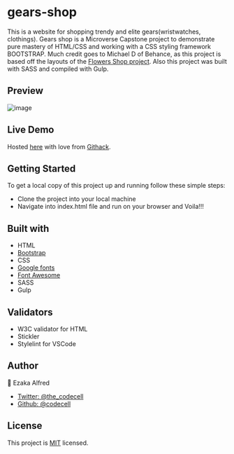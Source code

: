 # gears-shop
This is a website for shopping trendy and elite gears(wristwatches, clothings).
Gears shop is a Microverse Capstone project to demonstrate pure mastery of HTML/CSS and working with a CSS styling framework BOOTSTRAP. Much credit goes to Michael D of Behance, as this project is based off the layouts of the [Flowers Shop project](https://www.behance.net/gallery/69329213/Flower-e-shop). Also this project was built with SASS and compiled with Gulp.


## Preview
![image](https://user-images.githubusercontent.com/46686100/73068160-d1984080-3eaa-11ea-89c5-2ee339193a19.png)

## Live Demo 
 Hosted [here]() with love from [Githack](https:raw.githack.com).

## Getting Started

To get a local copy of this project up and running follow these simple steps:

  * Clone the project into your local machine
  * Navigate into index.html file and run on your browser and Voila!!!


## Built with

  * HTML
  * [Bootstrap](https://getbootstrap.com/)
  * CSS
  * [Google fonts](https://fonts.google.com/)
  * [Font Awesome](https://fontawesome.com/)
  * SASS
  * Gulp
  
## Validators

  * W3C validator for HTML
  * Stickler
  * Stylelint for VSCode
  
## Author

  👤 Ezaka Alfred
  * [Twitter: @the_codecell](https://www.twitter.com/the_codecell)
  * [Github: @codecell](https://github.com/codecell)
  
## License

This project is [MIT](https://opensource.org/licenses/MIT) licensed.
